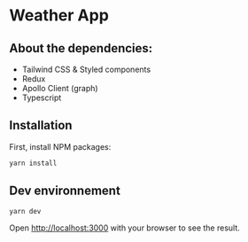 # Weather App

## About the dependencies:
- Tailwind CSS & Styled components
- Redux
- Apollo Client (graph)
- Typescript

## Installation

First, install NPM packages:

```bash
yarn install
```

## Dev environnement

```bash
yarn dev
```

Open [http://localhost:3000](http://localhost:3000) with your browser to see the result.
